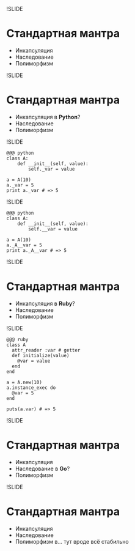 !SLIDE

# Стандартная мантра

 * Инкапсуляция
 * Наследование
 * Полиморфизм

!SLIDE

# Стандартная мантра

 * Инкапсуляция в **Python**?
 * Наследование
 * Полиморфизм

!SLIDE

	@@@ python
	class A:
		def __init__(self, value):
			self._var = value

	a = A(10)
	a._var = 5
	print a._var # => 5

!SLIDE

	@@@ python
	class A:
		def __init__(self, value):
			self.__var = value

	a = A(10)
	a._A__var = 5
	print a._A__var # => 5

!SLIDE

# Стандартная мантра

 * Инкапсуляция в **Ruby**?
 * Наследование
 * Полиморфизм

!SLIDE

	@@@ ruby
	class A
	  attr_reader :var # getter
	  def initialize(value)
	  	@var = value
	  end
	end

	a = A.new(10)
	a.instance_exec do
	  @var = 5
	end

	puts(a.var) # => 5

!SLIDE

# Стандартная мантра

 * Инкапсуляция
 * Наследование в **Go**?
 * Полиморфизм

!SLIDE

# Стандартная мантра

 * Инкапсуляция
 * Наследование
 * Полиморфизм в... тут вроде всё стабильно